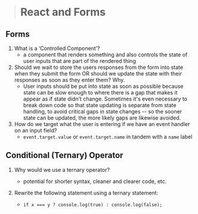 > # React and Forms

## Forms

1. What is a ‘Controlled Component’?
    - a component that renders something and also controls the state of user inputs that are part of the rendered thing 
1. Should we wait to store the users responses from the form into state when they submit the form OR should we update the state with their responses as soon as they enter them? Why.
    - User inputs should be put into state as soon as possible because state can be slow enough to where there is a gap that makes it appear as if state didn't change. Sometimes it's even necessary to break down code so that state updating is separate from state handling, to avoid critical gaps in state changes -- so the sooner state can be updated, the more likely gaps are likewise avoided.
1. How do we target what the user is entering if we have an event handler on an input field?
    - `event.target.value` or `event.target.name` in tandem with a `name` label

## Conditional (Ternary) Operator

1. Why would we use a ternary operator?
    - potential for shorter syntax, cleaner and clearer code, etc.

1. Rewrite the following statement using a ternary statement:
    - `if x === y ? console.log(true) : console.log(false);`